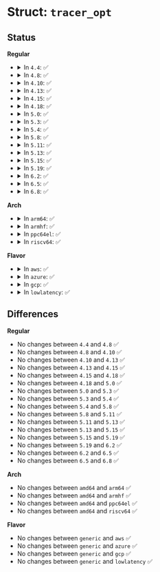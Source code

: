 # Struct: <code>tracer_opt</code>

## Status
<b>Regular</b>
<ul>
<li>
<details>
<summary>In <code>4.4</code>: ✅</summary>

```c
struct tracer_opt {
    const char *name;
    u32 bit;
};
```
</details>
</li>
<li>
<details>
<summary>In <code>4.8</code>: ✅</summary>

```c
struct tracer_opt {
    const char *name;
    u32 bit;
};
```
</details>
</li>
<li>
<details>
<summary>In <code>4.10</code>: ✅</summary>

```c
struct tracer_opt {
    const char *name;
    u32 bit;
};
```
</details>
</li>
<li>
<details>
<summary>In <code>4.13</code>: ✅</summary>

```c
struct tracer_opt {
    const char *name;
    u32 bit;
};
```
</details>
</li>
<li>
<details>
<summary>In <code>4.15</code>: ✅</summary>

```c
struct tracer_opt {
    const char *name;
    u32 bit;
};
```
</details>
</li>
<li>
<details>
<summary>In <code>4.18</code>: ✅</summary>

```c
struct tracer_opt {
    const char *name;
    u32 bit;
};
```
</details>
</li>
<li>
<details>
<summary>In <code>5.0</code>: ✅</summary>

```c
struct tracer_opt {
    const char *name;
    u32 bit;
};
```
</details>
</li>
<li>
<details>
<summary>In <code>5.3</code>: ✅</summary>

```c
struct tracer_opt {
    const char *name;
    u32 bit;
};
```
</details>
</li>
<li>
<details>
<summary>In <code>5.4</code>: ✅</summary>

```c
struct tracer_opt {
    const char *name;
    u32 bit;
};
```
</details>
</li>
<li>
<details>
<summary>In <code>5.8</code>: ✅</summary>

```c
struct tracer_opt {
    const char *name;
    u32 bit;
};
```
</details>
</li>
<li>
<details>
<summary>In <code>5.11</code>: ✅</summary>

```c
struct tracer_opt {
    const char *name;
    u32 bit;
};
```
</details>
</li>
<li>
<details>
<summary>In <code>5.13</code>: ✅</summary>

```c
struct tracer_opt {
    const char *name;
    u32 bit;
};
```
</details>
</li>
<li>
<details>
<summary>In <code>5.15</code>: ✅</summary>

```c
struct tracer_opt {
    const char *name;
    u32 bit;
};
```
</details>
</li>
<li>
<details>
<summary>In <code>5.19</code>: ✅</summary>

```c
struct tracer_opt {
    const char *name;
    u32 bit;
};
```
</details>
</li>
<li>
<details>
<summary>In <code>6.2</code>: ✅</summary>

```c
struct tracer_opt {
    const char *name;
    u32 bit;
};
```
</details>
</li>
<li>
<details>
<summary>In <code>6.5</code>: ✅</summary>

```c
struct tracer_opt {
    const char *name;
    u32 bit;
};
```
</details>
</li>
<li>
<details>
<summary>In <code>6.8</code>: ✅</summary>

```c
struct tracer_opt {
    const char *name;
    u32 bit;
};
```
</details>
</li>
</ul>
<b>Arch</b>
<ul>
<li>
<details>
<summary>In <code>arm64</code>: ✅</summary>

```c
struct tracer_opt {
    const char *name;
    u32 bit;
};
```
</details>
</li>
<li>
<details>
<summary>In <code>armhf</code>: ✅</summary>

```c
struct tracer_opt {
    const char *name;
    u32 bit;
};
```
</details>
</li>
<li>
<details>
<summary>In <code>ppc64el</code>: ✅</summary>

```c
struct tracer_opt {
    const char *name;
    u32 bit;
};
```
</details>
</li>
<li>
<details>
<summary>In <code>riscv64</code>: ✅</summary>

```c
struct tracer_opt {
    const char *name;
    u32 bit;
};
```
</details>
</li>
</ul>
<b>Flavor</b>
<ul>
<li>
<details>
<summary>In <code>aws</code>: ✅</summary>

```c
struct tracer_opt {
    const char *name;
    u32 bit;
};
```
</details>
</li>
<li>
<details>
<summary>In <code>azure</code>: ✅</summary>

```c
struct tracer_opt {
    const char *name;
    u32 bit;
};
```
</details>
</li>
<li>
<details>
<summary>In <code>gcp</code>: ✅</summary>

```c
struct tracer_opt {
    const char *name;
    u32 bit;
};
```
</details>
</li>
<li>
<details>
<summary>In <code>lowlatency</code>: ✅</summary>

```c
struct tracer_opt {
    const char *name;
    u32 bit;
};
```
</details>
</li>
</ul>

## Differences
<b>Regular</b>
<ul>
<li>
No changes between <code>4.4</code> and <code>4.8</code> ✅
</li>
<li>
No changes between <code>4.8</code> and <code>4.10</code> ✅
</li>
<li>
No changes between <code>4.10</code> and <code>4.13</code> ✅
</li>
<li>
No changes between <code>4.13</code> and <code>4.15</code> ✅
</li>
<li>
No changes between <code>4.15</code> and <code>4.18</code> ✅
</li>
<li>
No changes between <code>4.18</code> and <code>5.0</code> ✅
</li>
<li>
No changes between <code>5.0</code> and <code>5.3</code> ✅
</li>
<li>
No changes between <code>5.3</code> and <code>5.4</code> ✅
</li>
<li>
No changes between <code>5.4</code> and <code>5.8</code> ✅
</li>
<li>
No changes between <code>5.8</code> and <code>5.11</code> ✅
</li>
<li>
No changes between <code>5.11</code> and <code>5.13</code> ✅
</li>
<li>
No changes between <code>5.13</code> and <code>5.15</code> ✅
</li>
<li>
No changes between <code>5.15</code> and <code>5.19</code> ✅
</li>
<li>
No changes between <code>5.19</code> and <code>6.2</code> ✅
</li>
<li>
No changes between <code>6.2</code> and <code>6.5</code> ✅
</li>
<li>
No changes between <code>6.5</code> and <code>6.8</code> ✅
</li>
</ul>
<b>Arch</b>
<ul>
<li>
No changes between <code>amd64</code> and <code>arm64</code> ✅
</li>
<li>
No changes between <code>amd64</code> and <code>armhf</code> ✅
</li>
<li>
No changes between <code>amd64</code> and <code>ppc64el</code> ✅
</li>
<li>
No changes between <code>amd64</code> and <code>riscv64</code> ✅
</li>
</ul>
<b>Flavor</b>
<ul>
<li>
No changes between <code>generic</code> and <code>aws</code> ✅
</li>
<li>
No changes between <code>generic</code> and <code>azure</code> ✅
</li>
<li>
No changes between <code>generic</code> and <code>gcp</code> ✅
</li>
<li>
No changes between <code>generic</code> and <code>lowlatency</code> ✅
</li>
</ul>
